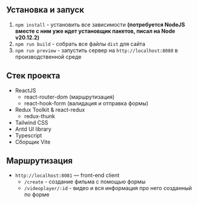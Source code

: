 Установка и запуск
------------------
1. ```npm install``` - установить все зависимости **(потребуется NodeJS вместе с ним уже идет установщик пакетов, писал на Node v20.12.2)**
2. ```npm run build``` - собрать все файлы ```dist``` для сайта
3. ```npm run preview``` - запустить сервер на ```http://localhost:8080``` в производственной среде
 

Стек проекта
------------------

- ReactJS
	- react-router-dom (маршрутизация)
	- react-hook-form (валидация и отправка формы)
- Redux Toolkit & react-redux
	- redux-thunk
- Tailwind CSS
- Antd UI library
- Typescript
- Сборщик Vite

Маршрутизация 
------------------

+ ```http://localhost:8081``` — front-end client
	+ ```/create``` - создание фильма с помощью формы
	+ ```/videoplayer/:id``` - видео и вся информация про него созданный по форме

